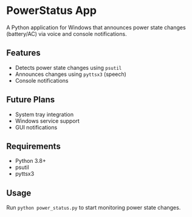# PowerStatus App

A Python application for Windows that announces power state changes (battery/AC) via voice and console notifications.

## Features
- Detects power state changes using `psutil`
- Announces changes using `pyttsx3` (speech)
- Console notifications

## Future Plans
- System tray integration
- Windows service support
- GUI notifications

## Requirements
- Python 3.8+
- psutil
- pyttsx3

## Usage
Run `python power_status.py` to start monitoring power state changes.
